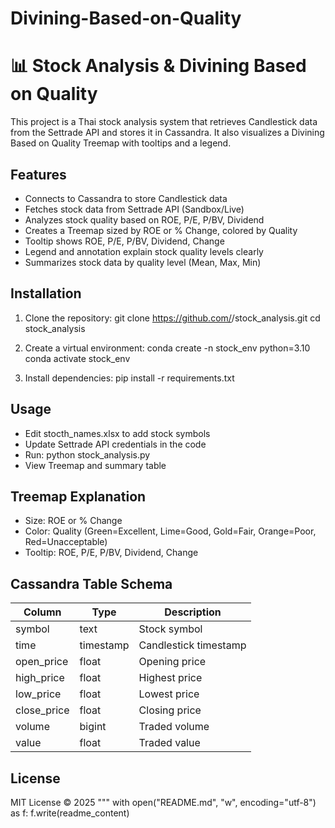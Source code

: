 # Divining-Based-on-Quality
# 📊 Stock Analysis & Divining Based on Quality

This project is a Thai stock analysis system that retrieves Candlestick data from the Settrade API and stores it in Cassandra. It also visualizes a Divining Based on Quality Treemap with tooltips and a legend.

## Features
- Connects to Cassandra to store Candlestick data
- Fetches stock data from Settrade API (Sandbox/Live)
- Analyzes stock quality based on ROE, P/E, P/BV, Dividend
- Creates a Treemap sized by ROE or % Change, colored by Quality
- Tooltip shows ROE, P/E, P/BV, Dividend, Change
- Legend and annotation explain stock quality levels clearly
- Summarizes stock data by quality level (Mean, Max, Min)

## Installation
1. Clone the repository:
git clone https://github.com/<username>/stock_analysis.git
cd stock_analysis

2. Create a virtual environment:
conda create -n stock_env python=3.10
conda activate stock_env

3. Install dependencies:
pip install -r requirements.txt

## Usage
- Edit stocth_names.xlsx to add stock symbols
- Update Settrade API credentials in the code
- Run: python stock_analysis.py
- View Treemap and summary table

## Treemap Explanation
- Size: ROE or % Change
- Color: Quality (Green=Excellent, Lime=Good, Gold=Fair, Orange=Poor, Red=Unacceptable)
- Tooltip: ROE, P/E, P/BV, Dividend, Change

## Cassandra Table Schema
| Column | Type | Description |
|--------|------|-------------|
| symbol | text | Stock symbol |
| time | timestamp | Candlestick timestamp |
| open_price | float | Opening price |
| high_price | float | Highest price |
| low_price | float | Lowest price |
| close_price | float | Closing price |
| volume | bigint | Traded volume |
| value | float | Traded value |

## License
MIT License © 2025
"""
with open("README.md", "w", encoding="utf-8") as f:
    f.write(readme_content)

